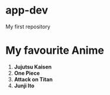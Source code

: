 # app-dev
My first repository

# My favourite Anime

1. **Jujutsu Kaisen**
2. **One Piece**
3. **Attack on Titan**
4. **Junji Ito**
